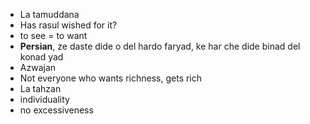 - La tamuddana
 - Has rasul wished for it?
 - to see = to want
 - **Persian**, ze daste dide o del hardo faryad, ke har che dide binad del konad yad
- Azwajan
 - Not everyone who wants richness, gets rich
- La tahzan
 - individuality
 - no excessiveness
